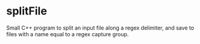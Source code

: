 # splitFile
Small C++ program to split an input file along a regex delimiter, and save to files with a name equal to a regex capture group.
